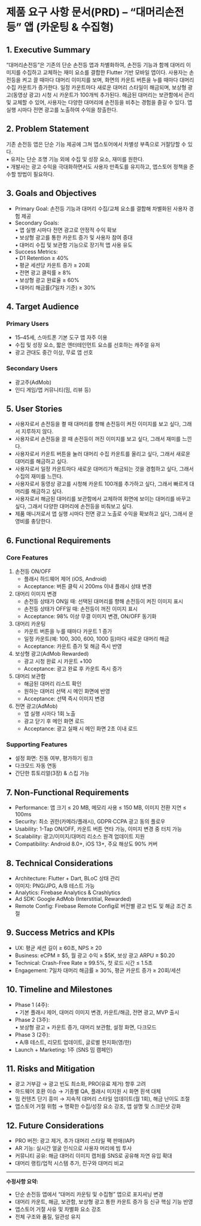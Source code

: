 # 제품 요구 사항 문서(PRD) – “대머리손전등” 앱 (카운팅 & 수집형)

## 1. Executive Summary

“대머리손전등”은 기존의 단순 손전등 앱과 차별화하여, 손전등 기능과 함께 대머리 이미지를 수집하고 교체하는 재미 요소를 결합한 Flutter 기반 모바일 앱이다. 사용자는 손전등을 켜고 끌 때마다 대머리 이미지를 보며, 화면의 카운트 버튼을 누를 때마다 대머리 수집 카운트가 증가한다. 일정 카운트마다 새로운 대머리 스타일이 해금되며, 보상형 광고(동영상 광고) 시청 시 카운트가 100개씩 추가된다. 해금된 대머리는 보관함에서 관리 및 교체할 수 있어, 사용자는 다양한 대머리에 손전등을 비추는 경험을 즐길 수 있다. 앱 실행 시마다 전면 광고를 노출하여 수익을 창출한다.

## 2. Problem Statement

기존 손전등 앱은 단순 기능 제공에 그쳐 앱스토어에서 차별성 부족으로 거절당할 수 있다.  
• 유저는 단순 조명 기능 외에 수집 및 성장 요소, 재미를 원한다.  
• 개발사는 광고 수익을 극대화하면서도 사용자 만족도를 유지하고, 앱스토어 정책을 준수할 방법이 필요하다.

## 3. Goals and Objectives

- Primary Goal: 손전등 기능과 대머리 수집/교체 요소를 결합해 차별화된 사용자 경험 제공
- Secondary Goals:  
  • 앱 실행 시마다 전면 광고로 안정적 수익 확보  
  • 보상형 광고를 통한 카운트 증가 및 사용자 참여 증대  
  • 대머리 수집 및 보관함 기능으로 장기적 앱 사용 유도
- Success Metrics:  
  • D1 Retention ≥ 40%  
  • 평균 세션당 카운트 증가 ≥ 20회  
  • 전면 광고 클릭률 ≥ 8%  
  • 보상형 광고 완료율 ≥ 60%  
  • 대머리 해금률(7일차 기준) ≥ 30%

## 4. Target Audience

### Primary Users

- 15–45세, 스마트폰 기본 도구 앱 자주 이용
- 수집 및 성장 요소, 짧은 엔터테인먼트 요소를 선호하는 캐주얼 유저
- 광고 관대도 중간 이상, 무료 앱 선호

### Secondary Users

- 광고주(AdMob)
- 인디 게임/앱 커뮤니티(밈, 리뷰 등)

## 5. User Stories

- 사용자로서 손전등을 켤 때 대머리를 향해 손전등이 켜진 이미지를 보고 싶다, 그래서 지루하지 않다.
- 사용자로서 손전등을 끌 때 손전등이 꺼진 이미지를 보고 싶다, 그래서 재미를 느낀다.
- 사용자로서 카운트 버튼을 눌러 대머리 수집 카운트를 올리고 싶다, 그래서 새로운 대머리를 해금하고 싶다.
- 사용자로서 일정 카운트마다 새로운 대머리가 해금되는 것을 경험하고 싶다, 그래서 수집의 재미를 느낀다.
- 사용자로서 동영상 광고를 시청해 카운트 100개를 추가하고 싶다, 그래서 빠르게 대머리를 해금하고 싶다.
- 사용자로서 해금된 대머리를 보관함에서 교체하여 화면에 보이는 대머리를 바꾸고 싶다, 그래서 다양한 대머리에 손전등을 비춰보고 싶다.
- 제품 매니저로서 앱 실행 시마다 전면 광고 노출로 수익을 확보하고 싶다, 그래서 운영비를 충당한다.

## 6. Functional Requirements

### Core Features

1. 손전등 ON/OFF
   - 플래시 하드웨어 제어 (iOS, Android)
   - Acceptance: 버튼 클릭 시 200ms 이내 플래시 상태 변경
2. 대머리 이미지 변경
   - 손전등 상태가 ON일 때: 선택된 대머리를 향해 손전등이 켜진 이미지 표시
   - 손전등 상태가 OFF일 때: 손전등이 꺼진 이미지 표시
   - Acceptance: 98% 이상 무결 이미지 변경, ON/OFF 동기화
3. 대머리 카운팅
   - 카운트 버튼을 누를 때마다 카운트 1 증가
   - 일정 카운트(예: 100, 300, 600, 1000 등)마다 새로운 대머리 해금
   - Acceptance: 카운트 증가 및 해금 즉시 반영
4. 보상형 광고(AdMob Rewarded)
   - 광고 시청 완료 시 카운트 +100
   - Acceptance: 광고 완료 후 카운트 즉시 증가
5. 대머리 보관함
   - 해금된 대머리 리스트 확인
   - 원하는 대머리 선택 시 메인 화면에 반영
   - Acceptance: 선택 즉시 이미지 변경
6. 전면 광고(AdMob)
   - 앱 실행 시마다 1회 노출
   - 광고 닫기 후 메인 화면 로드
   - Acceptance: 광고 실패 시 메인 화면 2초 이내 로드

### Supporting Features

- 설정 화면: 진동 여부, 평가하기 링크
- 다크모드 자동 연동
- 간단한 튜토리얼(3장) & 스킵 가능

## 7. Non-Functional Requirements

- Performance: 앱 크기 ≤ 20 MB, 메모리 사용 ≤ 150 MB, 이미지 전환 지연 ≤ 100ms
- Security: 최소 권한(카메라/플래시), GDPR·CCPA 광고 동의 플로우
- Usability: 1-Tap ON/OFF, 카운트 버튼 연타 가능, 이미지 변경 중 터치 가능
- Scalability: 광고/이미지/대머리 리소스 원격 업데이트 지원
- Compatibility: Android 8.0+, iOS 13+, 주요 해상도 90% 커버

## 8. Technical Considerations

- Architecture: Flutter + Dart, BLoC 상태 관리
- 이미지: PNG/JPG, A/B 테스트 가능
- Analytics: Firebase Analytics & Crashlytics
- Ad SDK: Google AdMob (Interstitial, Rewarded)
- Remote Config: Firebase Remote Config로 버전별 광고 빈도 및 해금 조건 조절

## 9. Success Metrics and KPIs

- UX: 평균 세션 길이 ≥ 60초, NPS ≥ 20
- Business: eCPM ≥ $5, 월 광고 수익 ≥ $5K, 보상 광고 ARPU ≥ $0.20
- Technical: Crash-Free Rate ≥ 99.5%, 첫 로드 시간 ≤ 1.5초
- Engagement: 7일차 대머리 해금률 ≥ 30%, 평균 카운트 증가 ≥ 20회/세션

## 10. Timeline and Milestones

- Phase 1 (4주):  
  • 기본 플래시 제어, 대머리 이미지 변경, 카운트/해금, 전면 광고, MVP 출시
- Phase 2 (3주):  
  • 보상형 광고 + 카운트 증가, 대머리 보관함, 설정 화면, 다크모드
- Phase 3 (2주):  
  • A/B 테스트, 리모트 업데이트, 글로벌 현지화(영/한)
- Launch + Marketing: 1주 (SNS 밈 캠페인)

## 11. Risks and Mitigation

- 광고 거부감 → 광고 빈도 최소화, PRO(유료 제거) 향후 고려
- 하드웨어 호환 이슈 → 기종별 QA, 플래시 미지원 시 화면 흰색 대체
- 밈 컨텐츠 단기 흥미 → 지속적 대머리 스타일 업데이트(월 1회), 해금 난이도 조절
- 앱스토어 거절 위험 → 명확한 수집/성장 요소 강조, 앱 설명 및 스크린샷 강화

## 12. Future Considerations

- PRO 버전: 광고 제거, 추가 대머리 스타일 팩 판매(IAP)
- AR 기능: 실시간 얼굴 인식으로 사용자 머리에 빔 투사
- 커뮤니티 공유: 해금 대머리 이미지 캡처를 SNS로 공유해 자연 유입 확대
- 대머리 랭킹/업적 시스템 추가, 친구와 대머리 비교

---

**수정사항 요약:**

- 단순 손전등 앱에서 “대머리 카운팅 및 수집형” 앱으로 포지셔닝 변경
- 대머리 카운트, 해금, 보관함, 보상형 광고 통한 카운트 증가 등 신규 핵심 기능 반영
- 앱스토어 거절 사유 및 차별화 요소 강조
- 전체 구조와 품질, 일관성 유지
